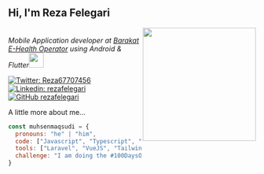 <h2> Hi, I'm Reza Felegari</h2>
<img align='right' src="https://media1.tenor.com/images/cd37fa49c983ac905df0016fd5b6a2ee/tenor.gif?itemid=13165216" width="230">
<p>
  <em></br>Mobile Application developer at <a href="#">Barakat E-Health Operator</a> using Android & Flutter<img src="https://media.giphy.com/media/WUlplcMpOCEmTGBtBW/giphy.gif" width="30"></em></p>

[![Twitter: Reza67707456](https://img.shields.io/twitter/follow/Reza67707456?style=social)](https://twitter.com/Reza67707456)
[![Linkedin: rezafelegari](https://img.shields.io/badge/-rezafelegari-blue?style=flat-square&logo=Linkedin&logoColor=white&link=https://www.linkedin.com/in/rezafelegari/)](https://www.linkedin.com/in/rezafelegari/)
[![GitHub rezafelegari](https://img.shields.io/github/followers/rezafelegari?label=follow&style=social)](https://github.com/rezafelegari)


A little more about me...  

```javascript
const muhsenmaqsudi = {
  pronouns: "he" | "him",
  code: ["Javascript", "Typescript", "HTML", "CSS", "PHP", "NodeJS"],
  tools: ["Laravel", "VueJS", "TailwindCSS", "NestJS", "Jest", "Cypress", "Docker", "Nginx", "Jenkins", "Redis", "RabbitMQ"],  
  challenge: "I am doing the #100DaysOfCode challenge focused on nestjs, typescript, vuejs, jest and docker + nginx"
}
```
